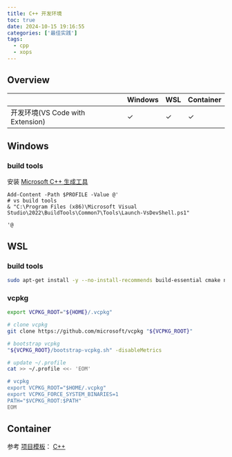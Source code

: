 ```yaml
---
title: C++ 开发环境
toc: true
date: 2024-10-15 19:16:55
categories: ['最佳实践']
tags:
  - cpp
  - xops
---
```


## Overview

|  | Windows | WSL | Container |
| --- | --- | --- | --- |
| 开发环境(VS Code with Extension) | ✓ | ✓ | ✓ |

<!-- more -->

## Windows

### build tools

安装 [Microsoft C++ 生成工具](https://visualstudio.microsoft.com/zh-hans/visual-cpp-build-tools/)

```pwsh
Add-Content -Path $PROFILE -Value @'
# vs build tools
& "C:\Program Files (x86)\Microsoft Visual Studio\2022\BuildTools\Common7\Tools\Launch-VsDevShell.ps1"

'@
```

## WSL

### build tools

```bash
sudo apt-get install -y --no-install-recommends build-essential cmake ninja-build
```

### vcpkg

```bash
export VCPKG_ROOT="${HOME}/.vcpkg"

# clone vcpkg
git clone https://github.com/microsoft/vcpkg "${VCPKG_ROOT}"

# bootstrap vcpkg
"${VCPKG_ROOT}/bootstrap-vcpkg.sh" -disableMetrics

# update ~/.profile
cat >> ~/.profile <<- 'EOM'

# vcpkg
export VCPKG_ROOT="$HOME/.vcpkg"
export VCPKG_FORCE_SYSTEM_BINARIES=1
PATH="$VCPKG_ROOT:$PATH"
EOM
```

## Container

参考 [项目模板](https://github.com/yandy/project-tmpl)： [C++](https://github.com/yandy/project-tmpl/tree/main/cpp)
